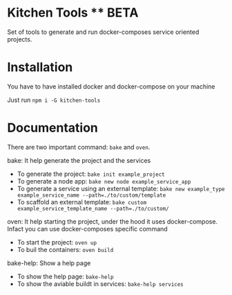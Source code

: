 # Kitchen Tools ** BETA

Set of tools to generate and run docker-composes service oriented projects.

# Installation

You have to have installed docker and docker-compose on your machine

Just run `npm i -G kitchen-tools`

# Documentation

There are two important command: `bake` and `oven`.

bake: It help generate the project and the services

- To generate the project: ```bake init example_project```
- To generate a node app: ```bake new node example_service_app```
- To generate a service using an external template: ```bake new example_type example_service_name --path=./to/custom/template```
- To scaffold an external template: ```bake custom example_service_template_name --path=./to/custom/```

oven: It help starting the project, under the hood it uses docker-compose. Infact you can use docker-composes specific command

- To start the project: ```oven up```
- To buil the containers: ```oven build```

bake-help: Show a help page

- To show the help page: ```bake-help```
- To show the aviable buildt in services: ```bake-help services```
